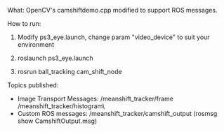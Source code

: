 What: OpenCV's camshiftdemo.cpp modified to support ROS messages. 

How to run: 

1) Modify ps3_eye.launch, change param "video_device" to suit your environment

2) roslaunch ps3_eye.launch

3) rosrun ball_tracking cam_shift_node

Topics published: 
- Image Transport Messages: 
  /meanshift_tracker/frame 
  /meanshift_tracker/histogram\
- Custom ROS messages:
  /meanshift_tracker/camshift_output (rosmsg show CamshiftOutput.msg)

